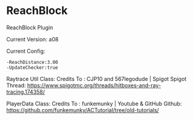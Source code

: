 # ReachBlock
ReachBlock Plugin

Current Version: a08

Current Config:
```
-ReachDistance:3.00
-UpdateChecker:true
```
Raytrace Util Class:
  Credits To : CJP10 and 567legodude | Spigot
  Spigot Thread: https://www.spigotmc.org/threads/hitboxes-and-ray-tracing.174358/

PlayerData Class:
  Credits To : funkemunky | Youtube & GitHub
  Github: https://github.com/funkemunky/ACTutorial/tree/old-tutorials/
